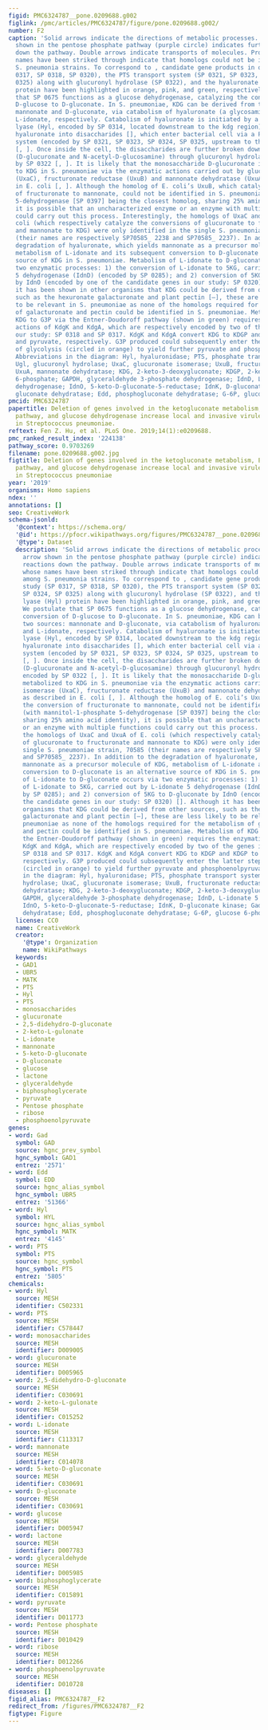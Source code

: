 ```yaml
---
figid: PMC6324787__pone.0209688.g002
figlink: /pmc/articles/PMC6324787/figure/pone.0209688.g002/
number: F2
caption: 'Solid arrows indicate the directions of metabolic processes. Dotted arrow
  shown in the pentose phosphate pathway (purple circle) indicates further reactions
  down the pathway. Double arrows indicate transports of molecules. Proteins whose
  names have been striked through indicate that homologs could not be identified among
  S. pneumonia strains. To correspond to , candidate gene products in our study (SP
  0317, SP 0318, SP 0320), the PTS transport system (SP 0321, SP 0323, SP 0324, SP
  0325) along with glucuronyl hydrolase (SP 0322), and the hyaluronate lyase (Hyl)
  protein have been highlighted in orange, pink, and green, respectively. We postulate
  that SP 0675 functions as a glucose dehydrogenase, catalyzing the conversion of
  D-glucose to D-gluconate. In S. pneumoniae, KDG can be derived from two sources:
  mannonate and D-gluconate, via catabolism of hyaluronate (a glycosaminoglycan) and
  L-idonate, respectively. Catabolism of hyaluronate is initiated by a hyaluronate
  lyase (Hyl, encoded by SP 0314, located downstream to the kdg region). Hyl cleaves
  hyaluronate into disaccharides [], which enter bacterial cell via a PTS transport
  system (encoded by SP 0321, SP 0323, SP 0324, SP 0325, upstream to the kdg region)
  [, ]. Once inside the cell, the disaccharides are further broken down into monosaccharides
  (D-glucuronate and N-acetyl-D-glucosamine) through glucuronyl hydrolase (Ugl), encoded
  by SP 0322 [, ]. It is likely that the monosaccharide D-glucuronate is metabolized
  to KDG in S. pneumoniae via the enzymatic actions carried out by glucuronate isomerase
  (UxaC), fructuronate reductase (UxuB) and mannonate dehydratase (UxuA) as described
  in E. coli [, ]. Although the homolog of E. coli’s UxuB, which catalyzes the conversion
  of fructuronate to mannonate, could not be identified in S. pneumoniae (with mannitol-1-phosphate
  5-dehydrogenase [SP 0397] being the closest homolog, sharing 25% amino acid identity),
  it is possible that an uncharacterized enzyme or an enzyme with multiple functions
  could carry out this process. Interestingly, the homologs of UxaC and UxuA of E.
  coli (which respectively catalyze the conversions of glucuronate to fructuronate
  and mannonate to KDG) were only identified in the single S. pneumoniae strain, 70585
  (their names are respectively SP70585_ 2238 and SP70585_ 2237). In addition to the
  degradation of hyaluronate, which yields mannonate as a precursor molecule of KDG,
  metabolism of L-idonate and its subsequent conversion to D-gluconate is an alternative
  source of KDG in S. pneumoniae. Metabolism of L-idonate to D-gluconate occurs via
  two enzymatic processes: 1) the conversion of L-idonate to 5KG, carried out by L-idonate
  5 dehydrogenase (IdnD) (encoded by SP 0285); and 2) conversion of 5KG to D-gluconate
  by IdnO (encoded by one of the candidate genes in our study: SP 0320) []. Although
  it has been shown in other organisms that KDG could be derived from other sources,
  such as the hexuronate galacturonate and plant pectin [–], these are less likely
  to be relevant in S. pneumoniae as none of the homologs required for the metabolism
  of galacturonate and pectin could be identified in S. pneumoniae. Metabolism of
  KDG to G3P via the Entner-Doudoroff pathway (shown in green) requires the enzymatic
  actions of KdgK and KdgA, which are respectively encoded by two of the genes in
  our study: SP 0318 and SP 0317. KdgK and KdgA convert KDG to KDGP and KDGP to G3P
  and pyruvate, respectively. G3P produced could subsequently enter the latter steps
  of glycolysis (circled in orange) to yield further pyruvate and phosphoenolpyruvate.
  Abbreviations in the diagram: Hyl, hyaluronidase; PTS, phosphate transport system;
  Ugl, glucuronyl hydrolase; UxaC, glucuronate isomerase; UxuB, fructuronate reductase;
  UxuA, mannonate dehydratase; KDG, 2-keto-3-deoxygluconate; KDGP, 2-keto-3-deoxygluconate
  6-phosphate; GAPDH, glyceraldehyde 3-phosphate dehydrogenase; IdnD, L-idonate 5
  dehydrogenase; IdnO, 5-keto-D-gluconate-5-reductase; IdnK, D-gluconate kinase; Gad,
  gluconate dehydratase; Edd, phosphogluconate dehydratase; G-6P, glucose 6-phosphate.'
pmcid: PMC6324787
papertitle: Deletion of genes involved in the ketogluconate metabolism, Entner-Doudoroff
  pathway, and glucose dehydrogenase increase local and invasive virulence phenotypes
  in Streptococcus pneumoniae.
reftext: Fen Z. Hu, et al. PLoS One. 2019;14(1):e0209688.
pmc_ranked_result_index: '224138'
pathway_score: 0.9703269
filename: pone.0209688.g002.jpg
figtitle: Deletion of genes involved in the ketogluconate metabolism, Entner-Doudoroff
  pathway, and glucose dehydrogenase increase local and invasive virulence phenotypes
  in Streptococcus pneumoniae
year: '2019'
organisms: Homo sapiens
ndex: ''
annotations: []
seo: CreativeWork
schema-jsonld:
  '@context': https://schema.org/
  '@id': https://pfocr.wikipathways.org/figures/PMC6324787__pone.0209688.g002.html
  '@type': Dataset
  description: 'Solid arrows indicate the directions of metabolic processes. Dotted
    arrow shown in the pentose phosphate pathway (purple circle) indicates further
    reactions down the pathway. Double arrows indicate transports of molecules. Proteins
    whose names have been striked through indicate that homologs could not be identified
    among S. pneumonia strains. To correspond to , candidate gene products in our
    study (SP 0317, SP 0318, SP 0320), the PTS transport system (SP 0321, SP 0323,
    SP 0324, SP 0325) along with glucuronyl hydrolase (SP 0322), and the hyaluronate
    lyase (Hyl) protein have been highlighted in orange, pink, and green, respectively.
    We postulate that SP 0675 functions as a glucose dehydrogenase, catalyzing the
    conversion of D-glucose to D-gluconate. In S. pneumoniae, KDG can be derived from
    two sources: mannonate and D-gluconate, via catabolism of hyaluronate (a glycosaminoglycan)
    and L-idonate, respectively. Catabolism of hyaluronate is initiated by a hyaluronate
    lyase (Hyl, encoded by SP 0314, located downstream to the kdg region). Hyl cleaves
    hyaluronate into disaccharides [], which enter bacterial cell via a PTS transport
    system (encoded by SP 0321, SP 0323, SP 0324, SP 0325, upstream to the kdg region)
    [, ]. Once inside the cell, the disaccharides are further broken down into monosaccharides
    (D-glucuronate and N-acetyl-D-glucosamine) through glucuronyl hydrolase (Ugl),
    encoded by SP 0322 [, ]. It is likely that the monosaccharide D-glucuronate is
    metabolized to KDG in S. pneumoniae via the enzymatic actions carried out by glucuronate
    isomerase (UxaC), fructuronate reductase (UxuB) and mannonate dehydratase (UxuA)
    as described in E. coli [, ]. Although the homolog of E. coli’s UxuB, which catalyzes
    the conversion of fructuronate to mannonate, could not be identified in S. pneumoniae
    (with mannitol-1-phosphate 5-dehydrogenase [SP 0397] being the closest homolog,
    sharing 25% amino acid identity), it is possible that an uncharacterized enzyme
    or an enzyme with multiple functions could carry out this process. Interestingly,
    the homologs of UxaC and UxuA of E. coli (which respectively catalyze the conversions
    of glucuronate to fructuronate and mannonate to KDG) were only identified in the
    single S. pneumoniae strain, 70585 (their names are respectively SP70585_ 2238
    and SP70585_ 2237). In addition to the degradation of hyaluronate, which yields
    mannonate as a precursor molecule of KDG, metabolism of L-idonate and its subsequent
    conversion to D-gluconate is an alternative source of KDG in S. pneumoniae. Metabolism
    of L-idonate to D-gluconate occurs via two enzymatic processes: 1) the conversion
    of L-idonate to 5KG, carried out by L-idonate 5 dehydrogenase (IdnD) (encoded
    by SP 0285); and 2) conversion of 5KG to D-gluconate by IdnO (encoded by one of
    the candidate genes in our study: SP 0320) []. Although it has been shown in other
    organisms that KDG could be derived from other sources, such as the hexuronate
    galacturonate and plant pectin [–], these are less likely to be relevant in S.
    pneumoniae as none of the homologs required for the metabolism of galacturonate
    and pectin could be identified in S. pneumoniae. Metabolism of KDG to G3P via
    the Entner-Doudoroff pathway (shown in green) requires the enzymatic actions of
    KdgK and KdgA, which are respectively encoded by two of the genes in our study:
    SP 0318 and SP 0317. KdgK and KdgA convert KDG to KDGP and KDGP to G3P and pyruvate,
    respectively. G3P produced could subsequently enter the latter steps of glycolysis
    (circled in orange) to yield further pyruvate and phosphoenolpyruvate. Abbreviations
    in the diagram: Hyl, hyaluronidase; PTS, phosphate transport system; Ugl, glucuronyl
    hydrolase; UxaC, glucuronate isomerase; UxuB, fructuronate reductase; UxuA, mannonate
    dehydratase; KDG, 2-keto-3-deoxygluconate; KDGP, 2-keto-3-deoxygluconate 6-phosphate;
    GAPDH, glyceraldehyde 3-phosphate dehydrogenase; IdnD, L-idonate 5 dehydrogenase;
    IdnO, 5-keto-D-gluconate-5-reductase; IdnK, D-gluconate kinase; Gad, gluconate
    dehydratase; Edd, phosphogluconate dehydratase; G-6P, glucose 6-phosphate.'
  license: CC0
  name: CreativeWork
  creator:
    '@type': Organization
    name: WikiPathways
  keywords:
  - GAD1
  - UBR5
  - MATK
  - PTS
  - Hyl
  - PTS
  - monosaccharides
  - glucuronate
  - 2,5-didehydro-D-gluconate
  - 2-keto-L-gulonate
  - L-idonate
  - mannonate
  - 5-keto-D-gluconate
  - D-gluconate
  - glucose
  - lactone
  - glyceraldehyde
  - biphosphoglycerate
  - pyruvate
  - Pentose phosphate
  - ribose
  - phosphoenolpyruvate
genes:
- word: Gad
  symbol: GAD
  source: hgnc_prev_symbol
  hgnc_symbol: GAD1
  entrez: '2571'
- word: Edd
  symbol: EDD
  source: hgnc_alias_symbol
  hgnc_symbol: UBR5
  entrez: '51366'
- word: Hyl
  symbol: HYL
  source: hgnc_alias_symbol
  hgnc_symbol: MATK
  entrez: '4145'
- word: PTS
  symbol: PTS
  source: hgnc_symbol
  hgnc_symbol: PTS
  entrez: '5805'
chemicals:
- word: Hyl
  source: MESH
  identifier: C502331
- word: PTS
  source: MESH
  identifier: C578447
- word: monosaccharides
  source: MESH
  identifier: D009005
- word: glucuronate
  source: MESH
  identifier: D005965
- word: 2,5-didehydro-D-gluconate
  source: MESH
  identifier: C030691
- word: 2-keto-L-gulonate
  source: MESH
  identifier: C015252
- word: L-idonate
  source: MESH
  identifier: C113317
- word: mannonate
  source: MESH
  identifier: C014078
- word: 5-keto-D-gluconate
  source: MESH
  identifier: C030691
- word: D-gluconate
  source: MESH
  identifier: C030691
- word: glucose
  source: MESH
  identifier: D005947
- word: lactone
  source: MESH
  identifier: D007783
- word: glyceraldehyde
  source: MESH
  identifier: D005985
- word: biphosphoglycerate
  source: MESH
  identifier: C015891
- word: pyruvate
  source: MESH
  identifier: D011773
- word: Pentose phosphate
  source: MESH
  identifier: D010429
- word: ribose
  source: MESH
  identifier: D012266
- word: phosphoenolpyruvate
  source: MESH
  identifier: D010728
diseases: []
figid_alias: PMC6324787__F2
redirect_from: /figures/PMC6324787__F2
figtype: Figure
---
```

